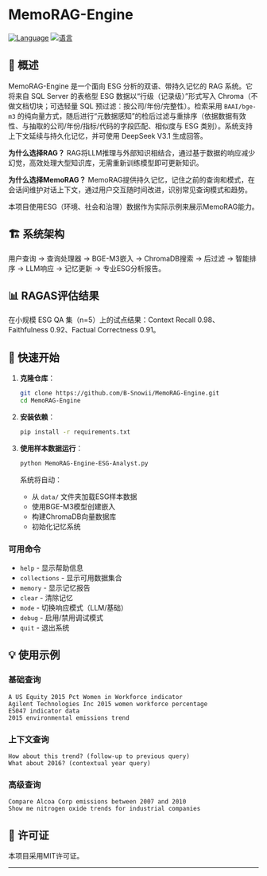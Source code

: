# MemoRAG-Engine


[![Language](https://img.shields.io/badge/Language-English-blue)](README.md)
[![语言](https://img.shields.io/badge/语言-中文-red)](README.zh-CN.md)

## 🚀 概述

MemoRAG-Engine 是一个面向 ESG 分析的双语、带持久记忆的 RAG 系统。它将来自 SQL Server 的表格型 ESG 数据以“行级（记录级）”形式写入 Chroma（不做文档切块；可选轻量 SQL 预过滤：按公司/年份/完整性）。检索采用 `BAAI/bge-m3` 的纯向量方式，随后进行“元数据感知”的检后过滤与重排序（依据数据有效性、与抽取的公司/年份/指标/代码的字段匹配、相似度与 ESG 类别）。系统支持上下文延续与持久化记忆，并可使用 DeepSeek V3.1 生成回答。

**为什么选择RAG？** RAG将LLM推理与外部知识相结合，通过基于数据的响应减少幻觉，高效处理大型知识库，无需重新训练模型即可更新知识。

**为什么选择MemoRAG？** MemoRAG提供持久记忆，记住之前的查询和模式，在会话间维护对话上下文，通过用户交互随时间改进，识别常见查询模式和趋势。


本项目使用ESG（环境、社会和治理）数据作为实际示例来展示MemoRAG能力。


## 🏗️ 系统架构

用户查询 → 查询处理器 → BGE-M3嵌入 → ChromaDB搜索 → 后过滤 → 智能排序 → LLM响应 → 记忆更新 → 专业ESG分析报告。

## 📊 RAGAS评估结果

在小规模 ESG QA 集（n=5）上的试点结果：Context Recall 0.98、Faithfulness 0.92、Factual Correctness 0.91。

## 🚀 快速开始

1. **克隆仓库**：
   ```bash
   git clone https://github.com/B-Snowii/MemoRAG-Engine.git
   cd MemoRAG-Engine
   ```

2. **安装依赖**：
   ```bash
   pip install -r requirements.txt
   ```

3. **使用样本数据运行**：
   ```bash
   python MemoRAG-Engine-ESG-Analyst.py
   ```
   系统将自动：
   - 从 `data/` 文件夹加载ESG样本数据
   - 使用BGE-M3模型创建嵌入
   - 构建ChromaDB向量数据库
   - 初始化记忆系统



### 可用命令

- `help` - 显示帮助信息
- `collections` - 显示可用数据集合
- `memory` - 显示记忆报告
- `clear` - 清除记忆
- `mode` - 切换响应模式（LLM/基础）
- `debug` - 启用/禁用调试模式
- `quit` - 退出系统

## 💡 使用示例

### 基础查询
```
A US Equity 2015 Pct Women in Workforce indicator
Agilent Technologies Inc 2015 women workforce percentage
ES047 indicator data
2015 environmental emissions trend
```

### 上下文查询
```
How about this trend? (follow-up to previous query)
What about 2016? (contextual year query)
```

### 高级查询
```
Compare Alcoa Corp emissions between 2007 and 2010
Show me nitrogen oxide trends for industrial companies
```








## 📄 许可证

本项目采用MIT许可证。


---

